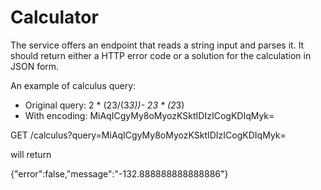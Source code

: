 # Calculator

The service offers an endpoint that reads a string input and parses it. It should return either a HTTP error code or a solution for the calculation in JSON form.

An example of calculus query:
- Original query: 2 * (23/(3*3))- 23 * (2*3)
- With encoding: MiAqICgyMy8oMyozKSktIDIzICogKDIqMyk=


GET /calculus?query=MiAqICgyMy8oMyozKSktIDIzICogKDIqMyk=

will return

{"error":false,"message":"-132.888888888888886"}
